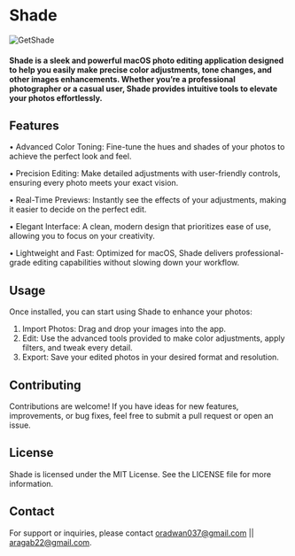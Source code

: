 # Shade

![GetShade](https://github.com/user-attachments/assets/e112a2e9-c7ed-460b-8a86-ad394a4faf09)


#### Shade is a sleek and powerful macOS photo editing application designed to help you easily make precise color adjustments, tone changes, and other images enhancements. Whether you’re a professional photographer or a casual user, Shade provides intuitive tools to elevate your photos effortlessly.

## Features

•	Advanced Color Toning: Fine-tune the hues and shades of your photos to achieve the perfect look and feel.

•	Precision Editing: Make detailed adjustments with user-friendly controls, ensuring every photo meets your exact vision.

•	Real-Time Previews: Instantly see the effects of your adjustments, making it easier to decide on the perfect edit.

•	Elegant Interface: A clean, modern design that prioritizes ease of use, allowing you to focus on your creativity.

•	Lightweight and Fast: Optimized for macOS, Shade delivers professional-grade editing capabilities without slowing down your workflow.

## Usage

Once installed, you can start using Shade to enhance your photos:

1.	Import Photos: Drag and drop your images into the app.
2.	Edit: Use the advanced tools provided to make color adjustments, apply filters, and tweak every detail.
3.	Export: Save your edited photos in your desired format and resolution.

## Contributing

Contributions are welcome! If you have ideas for new features, improvements, or bug fixes, feel free to submit a pull request or open an issue.

## License

Shade is licensed under the MIT License. See the LICENSE file for more information.

## Contact

For support or inquiries, please contact oradwan037@gmail.com || aragab22@gmail.com.
